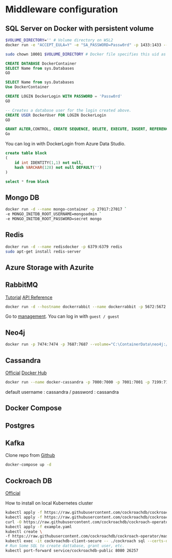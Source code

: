 # Middleware configuration

## SQL Server on Docker with persistent volume

```sh
$VOLUME_DIRECTORY='' # Volume directory on WSL2
docker run -e "ACCEPT_EULA=Y" -e "SA_PASSWORD=Passw0rd" -p 1433:1433 --name dockersql -v "$VOLUME_DIRECTORY:/var/opt/mssql"  -d mcr.microsoft.com/mssql/server:2019-CU11-ubuntu-20.04

sudo chown 10001 $VOLUME_DIRECTORY # Docker file specifies this uid as mssql user
```

```sql
CREATE DATABASE DockerContainer
SELECT Name from sys.Databases
GO

SELECT Name from sys.Databases
Use DockerContainer

CREATE LOGIN DockerLogin WITH PASSWORD = 'Passw0rd'
GO  

-- Creates a database user for the login created above.  
CREATE USER DockerUser FOR LOGIN DockerLogin
GO  

GRANT ALTER,CONTROL, CREATE SEQUENCE, DELETE, EXECUTE, INSERT, REFERENCES, SELECT, TAKE OWNERSHIP, UPDATE on SCHEMA::dbo to DockerUser
Go
```

You can log in with DockerLogin from Azure Data Studio.

```sql
create table block
(
    id int IDENTITY(1,1) not null,
    hash VARCHAR(128) not null DEFAULT('')
)

select * from block
```

## Mongo DB

```sh
docker run -d --name mongo-container -p 27017:27017 `
-e MONGO_INITDB_ROOT_USERNAME=mongoadmin `
-e MONGO_INITDB_ROOT_PASSWORD=secret mongo
```

## Redis

```sh
docker run -d --name redisdocker -p 6379:6379 redis
sudo apt-get install redis-server
```

## Azure Storage with Azurite

## RabbitMQ

[Tutorial](https://www.rabbitmq.com/tutorials/tutorial-one-dotnet.html)
[API Reference](https://www.rabbitmq.com/dotnet-api-guide.html#major-api-elements)

```sh
docker run -d --hostname dockerrabbit --name dockerrabbit -p 5672:5672 -p 15672:15672 rabbitmq:3-management
```

Go to [management](http://localhost:15672). You can log in with `guest / guest`

## Neo4j

```sh
docker run -p 7474:7474 -p 7687:7687 --volume="C:\ContainerData\neo4j:/data" neo4j
```

## Cassandra

[Official](http://cassandra.apache.org/doc/latest/getting_started/index.html)
[Docker Hub](https://hub.docker.com/_/cassandra?tab=description)

```sh
docker run --name docker-cassandra -p 7000:7000 -p 7001:7001 -p 7199:7199 -p 9042:9042 -p 9160:9160 -d cassandra:latest
```

default username : cassandra / password : cassandra

## Docker Compose

## Postgres

## Kafka

Clone repo from [Github](https://github.com/wurstmeister/kafka-docker)

```sh
docker-compose up -d
```

## Cockroach DB

[Official](https://www.cockroachlabs.com/docs/stable/orchestrate-a-local-cluster-with-kubernetes)

How to install on local Kubernetes cluster

```sh
kubectl apply -f https://raw.githubusercontent.com/cockroachdb/cockroach-operator/v2.1.0/config/crd/bases/crdb.cockroachlabs.com_crdbclusters.yaml
kubectl apply -f https://raw.githubusercontent.com/cockroachdb/cockroach-operator/v2.1.0/manifests/operator.yaml
curl -O https://raw.githubusercontent.com/cockroachdb/cockroach-operator/v2.1.0/examples/example.yaml
kubectl apply -f example.yaml
kubectl create \
-f https://raw.githubusercontent.com/cockroachdb/cockroach-operator/master/examples/client-secure-operator.yaml
kubectl exec -it cockroachdb-client-secure -- ./cockroach sql --certs-dir=/cockroach/cockroach-certs --host=cockroachdb-public
# Run Some SQL to create dattabase, grant user, etc.
kubectl port-forward service/cockroachdb-public 8080 26257
```